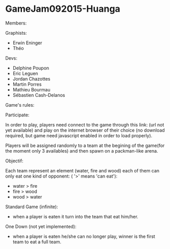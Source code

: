 # GameJam092015-Huanga


Members:

Graphists:
- Erwin Eninger
- Théo 

Devs:
- Delphine Poupon
- Eric Leguen
- Jordan Chazottes
- Martin Porres
- Mathieu Bourmau
- Sébastien Cash-Delanos


Game's rules:

Participate:

In order to play, players need connect to the game through this link: (url not yet available) 
and play on the internet browser of their choice (no download required, but game need javascript enabled in order to load properly).

Players will be assigned randomly to a team at the begining of the game(for the moment only 3 availables) and then spawn on a packman-like arena.

Objectif:

Each team represent an element (water, fire and wood) each of them can only eat one kind of opponent:
( '>' means 'can eat'):
- water > fire
- fire > wood
- wood > water

Standard Game (infinite):
- when a player is eaten it turn into the team that eat him/her.

One Down (not yet implemented):
- when a player is eaten he/she can no longer play, winner is the first team to eat a full team.

